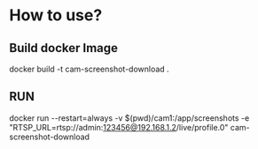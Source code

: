 # How to use?

## Build docker Image

docker build -t cam-screenshot-download .

## RUN

docker run --restart=always -v $(pwd)/cam1:/app/screenshots -e "RTSP_URL=rtsp://admin:123456@192.168.1.2/live/profile.0" cam-screenshot-download 
